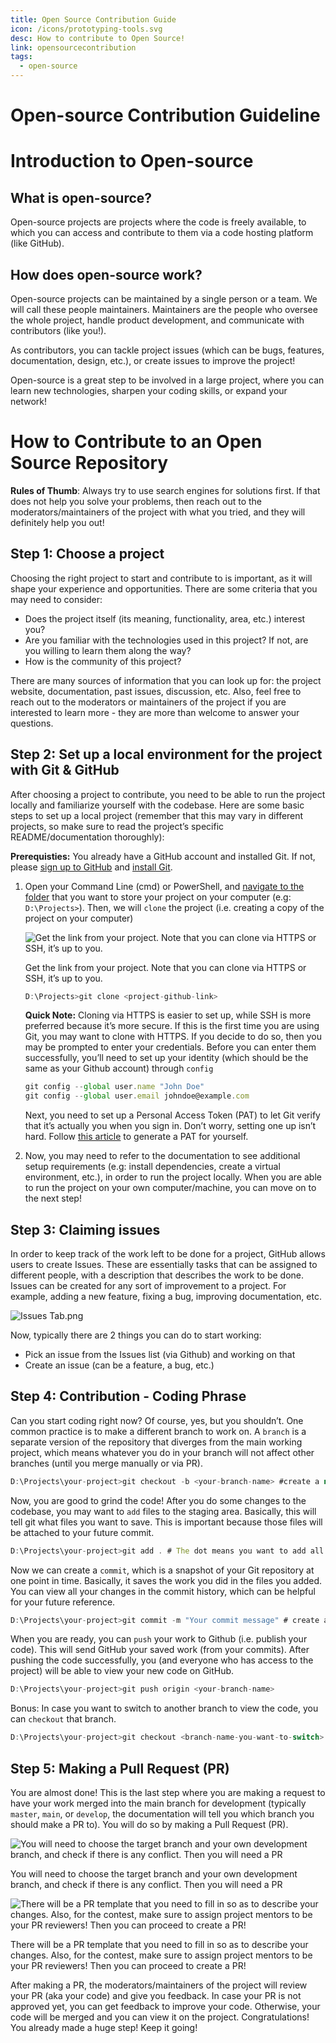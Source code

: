 ```yaml
---
title: Open Source Contribution Guide
icon: /icons/prototyping-tools.svg
desc: How to contribute to Open Source!
link: opensourcecontribution
tags:
  - open-source
---
```


# Open-source Contribution Guideline

# Introduction to Open-source

## What is open-source?

Open-source projects are projects where the code is freely available, to which
you can access and contribute to them via a code hosting platform (like GitHub).

## How does open-source work?

Open-source projects can be maintained by a single person or a team. We will
call these people maintainers. Maintainers are the people who oversee the whole
project, handle product development, and communicate with contributors (like
you!).

As contributors, you can tackle project issues (which can be bugs, features,
documentation, design, etc.), or create issues to improve the project!

Open-source is a great step to be involved in a large project, where you can
learn new technologies, sharpen your coding skills, or expand your network!

# How to Contribute to an Open Source Repository

**Rules of Thumb**: Always try to use search engines for solutions first. If
that does not help you solve your problems, then reach out to the
moderators/maintainers of the project with what you tried, and they will
definitely help you out!

## Step 1: Choose a project

Choosing the right project to start and contribute to is important, as it will
shape your experience and opportunities. There are some criteria that you may
need to consider:

- Does the project itself (its meaning, functionality, area, etc.) interest you?
- Are you familiar with the technologies used in this project? If not, are you
  willing to learn them along the way?
- How is the community of this project?

There are many sources of information that you can look up for: the project
website, documentation, past issues, discussion, etc. Also, feel free to reach
out to the moderators or maintainers of the project if you are interested to
learn more - they are more than welcome to answer your questions.

## Step 2: Set up a local environment for the project with Git & GitHub

After choosing a project to contribute, you need to be able to run the project
locally and familiarize yourself with the codebase. Here are some basic steps to
set up a local project (remember that this may vary in different projects, so
make sure to read the project’s specific README/documentation thoroughly):

**Prerequisties:** You already have a GitHub account and installed Git. If not,
please [sign up to GitHub](https://github.com/signup) and
[install Git](https://git-scm.com/downloads).

1. Open your Command Line (cmd) or PowerShell, and
   [navigate to the folder](https://riptutorial.com/cmd/example/8646/navigating-in-cmd)
   that you want to store your project on your computer (e.g: `D:\Projects>`).
   Then, we will `clone` the project (i.e. creating a copy of the project on
   your computer)

   ![Get the link from your project. Note that you can clone via HTTPS or SSH, it’s up to you.](Open-sourc%203f08c/github-clone.png)

   Get the link from your project. Note that you can clone via HTTPS or SSH,
   it’s up to you.

   ```jsx
   D:\Projects>git clone <project-github-link>
   ```

   **Quick Note:** Cloning via HTTPS is easier to set up, while SSH is more
   preferred because it’s more secure. If this is the first time you are using
   Git, you may want to clone with HTTPS. If you decide to do so, then you may
   be prompted to enter your credentials. Before you can enter them
   successfully, you’ll need to set up your identity (which should be the same
   as your Github account) through `config`

   ```jsx
   git config --global user.name "John Doe"
   git config --global user.email johndoe@example.com
   ```

   Next, you need to set up a Personal Access Token (PAT) to let Git verify that
   it’s actually you when you sign in. Don’t worry, setting one up isn’t hard.
   Follow
   [this article](https://docs.github.com/en/authentication/keeping-your-account-and-data-secure/creating-a-personal-access-token)
   to generate a PAT for yourself.

2. Now, you may need to refer to the documentation to see additional setup
   requirements (e.g: install dependencies, create a virtual environment, etc.),
   in order to run the project locally. When you are able to run the project on
   your own computer/machine, you can move on to the next step!

## Step 3: Claiming issues

In order to keep track of the work left to be done for a project, GitHub allows
users to create Issues. These are essentially tasks that can be assigned to
different people, with a description that describes the work to be done. Issues
can be created for any sort of improvement to a project. For example, adding a
new feature, fixing a bug, improving documentation, etc.

![Issues Tab.png](Open-sourc%203f08c/Issues_Tab.png)

Now, typically there are 2 things you can do to start working:

- Pick an issue from the Issues list (via Github) and working on that
- Create an issue (can be a feature, a bug, etc.)

## Step 4: Contribution - Coding Phrase

Can you start coding right now? Of course, yes, but you shouldn’t. One common
practice is to make a different branch to work on. A `branch` is a separate
version of the repository that diverges from the main working project, which
means whatever you do in your branch will not affect other branches (until you
merge manually or via PR).

```jsx
D:\Projects\your-project>git checkout -b <your-branch-name> #create a new branch and switch current branch to that new branch
```

Now, you are good to grind the code! After you do some changes to the codebase,
you may want to `add` files to the staging area. Basically, this will tell git
what files you want to save. This is important because those files will be
attached to your future commit.

```jsx
D:\Projects\your-project>git add . # The dot means you want to add all changed files. If you want to add specific files, you can replace the dot with your files name
```

Now we can create a `commit`, which is a snapshot of your Git repository at one
point in time. Basically, it saves the work you did in the files you added. You
can view all your changes in the commit history, which can be helpful for your
future reference.

```jsx
D:\Projects\your-project>git commit -m "Your commit message" # create a commit with files in stanging area and custom messages
```

When you are ready, you can `push` your work to Github (i.e. publish your code).
This will send GitHub your saved work (from your commits). After pushing the
code successfully, you (and everyone who has access to the project) will be able
to view your new code on GitHub.

```jsx
D:\Projects\your-project>git push origin <your-branch-name>
```

Bonus: In case you want to switch to another branch to view the code, you can
`checkout` that branch.

```jsx
D:\Projects\your-project>git checkout <branch-name-you-want-to-switch>
```

## Step 5: Making a Pull Request (PR)

You are almost done! This is the last step where you are making a request to
have your work merged into the main branch for development (typically `master`,
`main`, or `develop`, the documentation will tell you which branch you should
make a PR to). You will do so by making a Pull Request (PR).

![You will need to choose the target branch and your own development branch, and check if there is any conflict. Then you will need a PR](Open-sourc%203f08c/github-pr.png)

You will need to choose the target branch and your own development branch, and
check if there is any conflict. Then you will need a PR

![There will be a PR template that you need to fill in so as to describe your changes. Also, for the contest, make sure to assign project mentors to be your PR reviewers! Then you can proceed to create a PR!](Open-sourc%203f08c/Untitled.png)

There will be a PR template that you need to fill in so as to describe your
changes. Also, for the contest, make sure to assign project mentors to be your
PR reviewers! Then you can proceed to create a PR!

After making a PR, the moderators/maintainers of the project will review your PR
(aka your code) and give you feedback. In case your PR is not approved yet, you
can get feedback to improve your code. Otherwise, your code will be merged and
you can view it on the project. Congratulations! You already made a huge step!
Keep it going!
